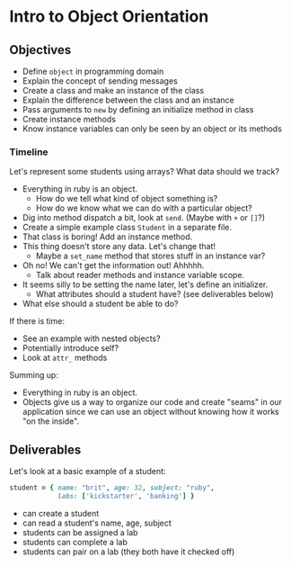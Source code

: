 # Intro to Object Orientation

## Objectives

* Define `object` in programming domain
* Explain the concept of sending messages
* Create a class and make an instance of the class
* Explain the difference between the class and an instance
* Pass arguments to `new` by defining an initialize method in class
* Create instance methods
* Know instance variables can only be seen by an object or its methods

### Timeline

Let's represent some students using arrays? What data should we track?






* Everything in ruby is an object.
  * How do we tell what kind of object something is?
  * How do we know what we can do with a particular object?
* Dig into method dispatch a bit, look at `send`. (Maybe with `+` or `[]`?)
* Create a simple example class `Student` in a separate file.
* That class is boring! Add an instance method.
* This thing doesn't store any data. Let's change that!
  * Maybe a `set_name` method that stores stuff in an instance var?
* Oh no! We can't get the information out!  Ahhhhh.
  * Talk about reader methods and instance variable scope.
* It seems silly to be setting the name later, let's define an initializer.
  * What attributes should a student have? (see deliverables below)
* What else should a student be able to do?

If there is time:
  * See an example with nested objects?
  * Potentially introduce self?
  * Look at `attr_` methods

Summing up:
  * Everything in ruby is an object.
  * Objects give us a way to organize our code and create "seams" in our application since we can use an object without knowing how it works "on the inside".

## Deliverables

Let's look at a basic example of a student:

```ruby
student = { name: "brit", age: 32, subject: "ruby",
            labs: ['kickstarter', 'banking'] }
```

* can create a student
* can read a student's name, age, subject
* students can be assigned a lab
* students can complete a lab
* students can pair on a lab (they both have it checked off)
